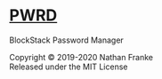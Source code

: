 # [PWRD](https://pwrd.ga)
BlockStack Password Manager

Copyright © 2019-2020 Nathan Franke  
Released under the MIT License
